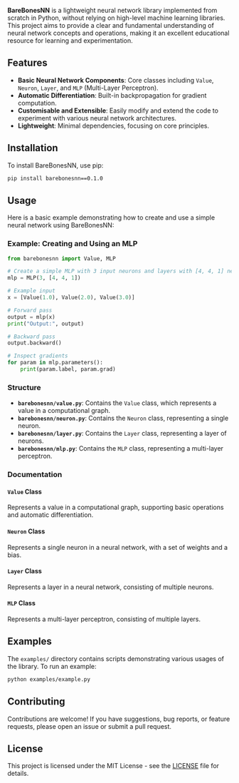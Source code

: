 **BareBonesNN** is a lightweight neural network library implemented from scratch in Python, without relying on high-level machine learning libraries. This project aims to provide a clear and fundamental understanding of neural network concepts and operations, making it an excellent educational resource for learning and experimentation.

## Features

- **Basic Neural Network Components**: Core classes including `Value`, `Neuron`, `Layer`, and `MLP` (Multi-Layer Perceptron).
- **Automatic Differentiation**: Built-in backpropagation for gradient computation.
- **Customisable and Extensible**: Easily modify and extend the code to experiment with various neural network architectures.
- **Lightweight**: Minimal dependencies, focusing on core principles.

## Installation

To install BareBonesNN, use pip:

```bash
pip install barebonesnn==0.1.0
```

## Usage

Here is a basic example demonstrating how to create and use a simple neural network using BareBonesNN:

### Example: Creating and Using an MLP

```python
from barebonesnn import Value, MLP

# Create a simple MLP with 3 input neurons and layers with [4, 4, 1] neurons
mlp = MLP(3, [4, 4, 1])

# Example input
x = [Value(1.0), Value(2.0), Value(3.0)]

# Forward pass
output = mlp(x)
print("Output:", output)

# Backward pass
output.backward()

# Inspect gradients
for param in mlp.parameters():
    print(param.label, param.grad)
```

### Structure

- **`barebonesnn/value.py`**: Contains the `Value` class, which represents a value in a computational graph.
- **`barebonesnn/neuron.py`**: Contains the `Neuron` class, representing a single neuron.
- **`barebonesnn/layer.py`**: Contains the `Layer` class, representing a layer of neurons.
- **`barebonesnn/mlp.py`**: Contains the `MLP` class, representing a multi-layer perceptron.

### Documentation

#### `Value` Class

Represents a value in a computational graph, supporting basic operations and automatic differentiation.

#### `Neuron` Class

Represents a single neuron in a neural network, with a set of weights and a bias.

#### `Layer` Class

Represents a layer in a neural network, consisting of multiple neurons.

#### `MLP` Class

Represents a multi-layer perceptron, consisting of multiple layers.

## Examples

The `examples/` directory contains scripts demonstrating various usages of the library. To run an example:

```bash
python examples/example.py
```


## Contributing

Contributions are welcome! If you have suggestions, bug reports, or feature requests, please open an issue or submit a pull request.

## License

This project is licensed under the MIT License - see the [LICENSE](LICENSE) file for details.
